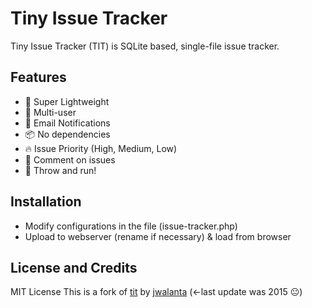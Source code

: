 # Tiny Issue Tracker

Tiny Issue Tracker (TIT) is SQLite based, single-file issue tracker.

## Features

- :rocket: Super Lightweight
- :busts_in_silhouette: Multi-user
- :email: Email Notifications
- :package: No dependencies
- :fire: Issue Priority (High, Medium, Low)
- :speech_balloon: Comment on issues
- :running: Throw and run!

## Installation

- Modify configurations in the file (issue-tracker.php)
- Upload to webserver (rename if necessary) & load from browser

## License and Credits

MIT License
This is a fork of [tit](https://github.com/jwalanta/tit) by [jwalanta](https://github.com/jwalanta/) (<-last update was 2015 😐)
